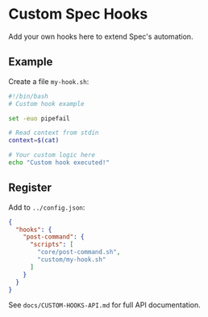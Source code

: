 # Custom Spec Hooks

Add your own hooks here to extend Spec's automation.

## Example

Create a file `my-hook.sh`:

```bash
#!/bin/bash
# Custom hook example

set -euo pipefail

# Read context from stdin
context=$(cat)

# Your custom logic here
echo "Custom hook executed!"
```

## Register

Add to `../config.json`:

```json
{
  "hooks": {
    "post-command": {
      "scripts": [
        "core/post-command.sh",
        "custom/my-hook.sh"
      ]
    }
  }
}
```

See `docs/CUSTOM-HOOKS-API.md` for full API documentation.
